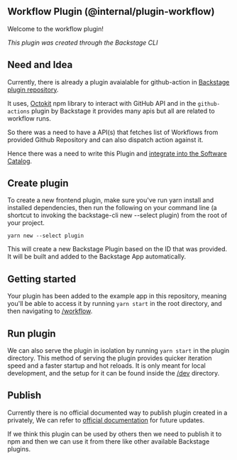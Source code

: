 ## Workflow Plugin (@internal/plugin-workflow)

Welcome to the workflow plugin!

_This plugin was created through the Backstage CLI_

## Need and Idea
Currently, there is already a plugin avaialable for github-action in [Backstage plugin repository](https://github.com/backstage/backstage/tree/master/plugins/github-actions).

It uses, [Octokit](https://www.npmjs.com/package/octokit) npm library to interact with GitHub API and in the `github-actions` plugin by Backstage it provides many apis but all are related to workflow runs.

So there was a need to have a API(s) that fetches list of Workflows from provided Github Repository and can also dispatch action against it.

Hence there was a need to write this Plugin and [integrate into the Software Catalog](https://backstage.io/docs/plugins/integrating-plugin-into-software-catalog).

## Create plugin
To create a new frontend plugin, make sure you've run yarn install and installed dependencies, then run the following on your command line (a shortcut to invoking the backstage-cli new --select plugin) from the root of your project.

`yarn new --select plugin`

This will create a new Backstage Plugin based on the ID that was provided. It will be built and added to the Backstage App automatically.

## Getting started

Your plugin has been added to the example app in this repository, meaning you'll be able to access it by running `yarn start` in the root directory, and then navigating to [/workflow](http://localhost:3000/workflow).

## Run plugin

We can also serve the plugin in isolation by running `yarn start` in the plugin directory.
This method of serving the plugin provides quicker iteration speed and a faster startup and hot reloads.
It is only meant for local development, and the setup for it can be found inside the [/dev](./dev) directory.

## Publish

Currently there is no official documented way to publish plugin created in a privately, We can refer to [official documentation](https://backstage.io/docs/plugins/publish-private) for future updates.

If we think this plugin can be used by others then we need to publish it to npm and then we can use it from there like other available Backstage plugins.

